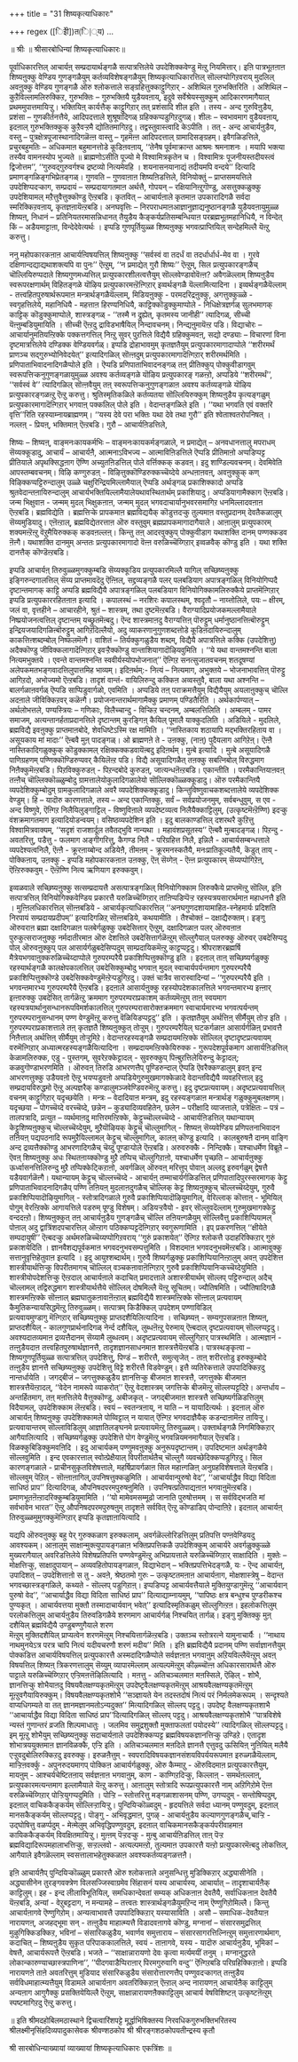 +++
title = "31 शिष्यकृत्याधिकारः"

+++
regex ([िइेी])त(ि|्य)
…

॥ श्रीः ॥ श्रीसारबोधिन्यां शिष्यकृत्याधिकारः॥  
    
पूर्वाधिकारत्तिल् आचार्यऩ् सम्प्रदायार्थङ्गळै सत्पात्रत्तिलेये उपदेशिक्कवेण्डु मॆऩ्ऱु नियमित्तार्। इऩि पात्रभूतऩाऩ शिष्यऩुक्कु वेण्डिय गुणङ्गळैयुम् कर्तव्यविशेषङ्गळैयुम् शिष्यकृत्याधिकारत्तिल् सॊल्लप्पोगिऱवराय् मुदलिल् अवऩुक्कु वेण्डिय गुणङ्गळै ऒरु श्लोकत्ताले सङ्ग्रहित्तुक्काट्टुगिऱार् - अशिथिल गुरुभक्तिरिति । अशिथिल – कुऱैविल्लामलिरुक्किऱ, गुरुभक्तिः – गुरुभक्तियै युडैयवऩाय्, इदुवे सर्वेश्रेयस्सुक्कुम् आदिकारणमागैयाल् प्रथममुपात्तमायिऱ्ऱु। भक्तियिऩ् कार्यत्तैक् काट्टुगिऱार् तत् प्रशंसादि शील इति । तस्य - अन्द गुरुविऩुडैय, प्रशंसा – गुणकीर्तनत्तैये, आदिपदत्ताले शुश्रूषादिगळ् ग्रहिक्कप्पडुगिऱदुगळ्। शीलः – स्वभावमाग वुडैयवऩाय्, इदऩाल् गुरुभक्तिक्कुक् कुऱैवऱ्ऱमै द्योतितमागिऱदु। तद्वस्तुवास्त्वादि केऽपीति । तत् - अन्द आचार्यऩुडैय, वस्तु – पुत्रक्षेत्रपूजास्थानादिगळॆऩ्ऩ वास्तु – गृहमॆऩ्ऩ आदिपदत्ताल् ग्रामादिसङ्ग्रहम्। इवैगळिडत्तिले, प्रचुरबहुमतिः – अधिकमाऩ बहुमानत्तोडे कूडिऩवऩाय्, ‘‘तेनैष पूर्वमाक्रान्त आश्रमः श्रमनाशनः । मयापि भक्त्या तस्यैव वामनस्योप भुज्यते ॥ ब्राह्मणोऽसीति पूज्यो मे विश्वामित्रकृतेन च । विश्वामित्रः पूजनीयस्तदीयस्त्वं द्विजोत्तम’’, ‘‘गुरुवद्गुरुवर्गश्च द्रष्टव्यो नित्यमेवहि । शयनासनयानाद्यं तदीयमपि वन्दये’’ दित्यादि प्रमाणङ्गळिङ्गभिप्रेतङ्गळ्। गुणवति – गुणवाऩाऩ शिष्यऩिडत्तिले, विनियोक्तुं – प्राप्तसमयत्तिले उपदेशिप्पदऱ्काग, सम्प्रदायं – सम्प्रदायागतमाऩ अर्थत्तै, गोपयन् – रक्षियानिऩ्ऱुगॊण्डु, असत्तुक्कळुक्कु उपदेशियामल् मऱैत्तुवैत्तुक्कॊण्डु ऎऩ्ऱबडि। कृतवित् – आचार्यऩाले कृतमाऩ उपकारादिगळै सर्वदा स्मरिक्किऱवऩाय्, कृतज्ञऩायॆऩ्ऱबडि। अनघवृत्तिः – निरपराधमाऩआज्ञानुज्ञाद्यनुष्ठानङ्गळै युडैयवऩायुमुळ्ळ शिष्यऩ्, निधानं – प्रतिनियतरमासन्निधानत् तैयुडैय कैङ्कर्यप्रतिसम्बन्धियाऩ परब्रह्मभूतमहानिधियै, न विन्देत् किं – अडैयमाट्टाऩा, विन्देदेवेत्यर्थः । इप्पडि गुणपूर्तियुळ्ळ शिष्यऩुक्कु भगवत्प्राप्तियिल् सन्देहमिल्लै यॆऩ्ऱु करुत्तु।  
    
ननु महोपकारकऩाऩ आचार्यऩ्विषयत्तिल् शिष्यऩुक्कु ‘‘सर्वस्वं वा तदर्धं वा तदर्धार्धार्ध-मेव वा । गुरवे दक्षिणान्दद्याद्यथाशक्त्यपि वा पुनः’’ ऎऩ्ऱुम्, ‘‘न प्रमाद्येत् गुरौ शिष्यः’’ ऎऩ्ऱुम्, सिल प्रत्युपकारङ्गळैच् चॊल्लियिरुप्पदाले शिष्यगुणमध्यत्तिल् प्रत्युपकारशीलत्वत्तैयुम् सॊल्लवेण्डावोवॆऩ्ऩ? अवैगळॆल्लाम् शिष्यऩुडैय स्वरूपरक्षणार्थम् विहितङ्गळे यॊऴिय प्रत्युपकारमऩ्ऱॆऩ्गिऱार् इव्वर्थङ्गळै यॆल्लामित्यादिना । इव्वर्थङ्गळैयॆल्लाम् - तत्त्वहितपुरुषार्थरूपमाऩ मन्त्रार्थङ्गळैयॆल्लाम्, मिडियऩुक्कु - परमदरिद्रऩुक्कु, अगत्तुक्कुळ्ळे - स्वगृहत्तिलेये, महानिधियै - महत्ताऩ हिरण्यनिधियै, काट्टिक्कॊडुक्कुमाप्पोले - निधिक्षेत्रज्ञर्गळ् सुलभमागक् काट्टिक् कॊडुक्कुमाप्पोले, शास्त्रङ्गळ् - ‘‘तस्मै न द्रुह्येत्, कृतमस्य जानीही’’ त्यादिगळ्, सीच्ची यॆऩ्ऩुम्बडियुमायिति । सीच्ची ऎऩ्ऱदु द्राविडभाषैयिल् निन्दावचनम्। निन्द्यऩुमायॆऩ्ऱ पडि। विद्याचोरः – आचार्यानुमतियऩ्ऱिक्के पक्कत्तगत्तिल् निऩ्ऱु सुवर् पुऱत्तिले विद्यैयै ग्रहिक्कुमवऩ्, सद्यो दण्ड्याः – विचारणां विना दृष्टमात्रत्तिलेये दण्डिक्क वेण्डियवर्गळ्। इप्पडि द्रोहाभावमुम् कृतज्ञतैयुम् प्रत्युपकारमागादाप्पोले ‘‘शरीरमर्थं प्राणञ्च सद्गुरुभ्योनिवेदयेत्’’ इत्यादिगळिल् सॊऩ्ऩदुम् प्रत्युपकारमागादॆऩ्गिऱार् शरीरमर्थमिति । प्रणिपाताभिवादनादिगळैप्पोले इति । ऎप्पडि प्रणिपाताभिवादनङ्गळ् तऩ् प्रीतिक्कुप् पोक्कुवीडागवुम् स्वरूपत्तिऱ्कनुगुणङ्गळायुमुळ्ळ अवश्य कर्तव्यङ्गळे यॊऴिय प्रत्युपकारङ् गळऩ्ऱो, अप्पडिये ‘‘शरीरमर्थं’’, ‘‘सर्वस्वं वे’’ त्यादिगळिल् सॊऩ्ऩवैयुम् तऩ् स्वरूपत्तिऱ्कनुगुणङ्गळाऩ अवश्य कर्तव्यङ्गळे यॊऴिय प्रत्युपकारङ्गळऩ्ऱु ऎऩ्ऱु करुत्तु। श्रुतिस्मृतिकळिले कर्तव्यतया सॊल्लियिरुक्कुम् शिष्यऩुडैय कृत्यङ्गळुम् प्रत्युपकारमागादॆऩ्गिऱार् भगवाऩ् पक्कलिल् पोले इति । वेदान्तङ्गळिले इति । ‘‘यथा भगवति एवं वक्तरि वृत्ति’’रिति रहस्याम्नायब्राह्मणम्। ‘‘यस्य देवे परा भक्तिः यथा देवे तथा गुरौ’’ इति श्वेताश्वतरोपनिषत् । नल्लऩ् - प्रियऩ्, भक्तिमाऩ् ऎऩ्ऱबडि। गुरौ – आचार्यऩिडत्तिले,  
    
शिष्यः – शिष्यऩ्, वाङ्मनःकायकर्मभिः – वाङ्मनःकायकर्मङ्गळाले, न प्रमाद्येत् – अनवधानत्तालु मपराधम् सॆय्यक्कूडादु, आचार्यं – आचार्यऩै, आत्मनाऽविभज्य – आत्माविऩिडत्तिले ऎप्पडि प्रीतिमाऩो अप्पडिप्पट्ट प्रीतियाले अपृथक्सिद्धऩाग ऎण्णि अच्युतऩिडत्तिल् पोले वर्त्तिक्कक् कडवऩ्। इदु शाण्डिल्यवचनम्। देवमिवेति आपस्तम्बवचनम्। विऴि कण्गुरुडऩ् - विऴित्तुक्कॊण्डिरुक्कच्चॆय्देये अन्धऩाऩवऩ्, अवऩुक्कुक् कण् विऴिक्कप्पट्टिरुन्दालुम् उळ्ळे चक्षुरिन्द्रियमिल्लामैयाल् ऎप्पडि अर्थङ्गळ् प्रकाशिक्कादो अप्पडि श्रुतवेदान्तऩायिरुन्दालुम् आचार्यभक्तियिल्लामैयालेयथावस्थितार्थम् प्रकाशियादु। अप्पडियागामैक्काग ऎऩ्ऱबडि। जन्म भिक्षुवाऩ - जन्मम् मुदल् भिक्षुकऩाऩ, जन्मम् मुदल् भगवदाचार्यानुभवरसमागिऱ धनमिल्लादवऩाऩ ऎऩ्ऱबडि। ब्रह्मविद्येति । ब्रह्मत्तिऱ्के प्रापकमाऩ ब्रह्मविद्ययैक् कॊडुत्तदऱ्कु तुल्यमाऩ वस्तुप्रदानम् देवतैकळालुम् सॆय्यमुडियादु। एऩॆऩ्ऱाल्, ब्रह्मविद्येतरत्ताऩ ऒरु वस्तुवुम् ब्रह्मप्रापकमागादागैयाले। आऩालुम् प्रत्युपकारम् शक्यमऩ्ऱॆऩ्ऱु वॆऱुमैयिरुक्कक् कडवऩल्लऩ्। किन्तु तऩ् आदरवुक्कुप् पोक्कुवीडाग यथाशक्ति दानम् पण्णक्कडव ऩॆऩ्गै। यथाशक्ति दानमुम् अन्ततः प्रत्युपकारमागादो वॆऩ्ऩ वरुळिच्चॆय्गिऱार् इव्वळवैक् कॊण्डु इति । यथा शक्ति दानत्तैक् कॊण्डॆऩ्ऱबडि।  
    
इप्पडि आचार्यऩ् तिरुवुळ्ळमुगक्कुम्बडि सॆय्यक्कूडिय प्रत्युपकारमिल्लै यागिल् सच्छिष्यऩुक्कु इङ्गिरुन्दगालत्तिल् सॆय्य प्राप्तमावदॆदु ऎऩ्ऩिल्, सद्द्रव्यङ्गळै पलर् पलबडियाग अपात्रङ्गळिल् विनियोगिप्पदै दृष्टान्तमागक् काट्टि अप्पडि ब्रह्मविद्यैयै अपात्रङ्गळिल् पलबडियाग विनियोगिक्कामलिरुक्कैये प्राप्तमॆऩ्गिऱार् इप्पडि प्रत्युपकाररहितऩाऩ इत्यादि । कपालस्थं – नरशिरः कपालस्थम्, श्वदृतौ – नाय्त्तोलिले, पयः – क्षीरम्, जलं वा, वृत्तहीने – आचारहीने, श्रुतं – शास्त्रम्, तथा दुष्टमॆऩ्ऱबडि। वैराग्यादिप्रयोजकमल्लामैयाले निष्प्रयोजनत्वत्तिल् दृष्टान्तम् यच्छ्रुतमॆऩ्बदु। ऎन्द शास्त्रमाऩदु वैराग्यत्तिऩ् पॊरुट्टुम् धर्मानुष्ठानत्तिऩ्बॊरुट्टुम् इन्द्रियजयादिगळिऩ्बॊरुट्टुम् आगिऱदिल्लैयो, अदु व्याकरणानुगुणशब्दत्तोडे कूडिऩदायिरुन्दालुम् काकत्तिऩ्शब्दम्बोल् निष्फलमॆऩ्गै। वाशितं – तिर्यक्कुगळुडैय शब्दम्, विद्यैयै अपात्रत्तिले कक्कि (उपदेशित्तु) अदैक्कॊण्डु जीविक्कलागादॆऩ्गिऱार् इवऱ्ऱैक्कॊण्डु वान्ताशियागादॊऴियवुमिति । ‘‘ये यथा वान्तमश्नन्ति बाला नित्यमभुक्तये । एवन्ते वान्तमश्नन्ति स्ववीर्यस्योपभोजनात्’’ ऎऩ्गिऱ सनत्सुजातवचनम् शतदूषण्यां अलेपकमतभङ्गवादत्तिलुपात्तमिह भाव्यम्। इदिऩर्थम्:- नित्यं – नित्यमाग, अभुक्तये – भोजनाभावत्तिऩ् पॊरुट्टु आगिऱदो, अभोज्यमो ऎऩ्ऱबडि। तादृशं वान्तं- वायिलिरुन्दु कक्किऩ अव्वस्तुवै, बाला यथा अश्नन्ति – बालर्गळाऩवर्गळ् ऎप्पडि साप्पिडुवार्गळो, एवमिति । अप्पडिये तऩ् पराक्रमत्तैयुम् विद्यैयैयुम् अयलाऩुक्कुच् चॊल्लि अदऩाले जीविक्किऱवर् कळॆऩ्गै। प्रयोजनान्तरार्थमागामैक्कु प्रमाणम् पण्डितैरिति । अर्थकार्पण्यात् – अर्थलोभत्तले, पण्यस्त्रियः – गणिकाः, विलैच्चान्दु - विऱ्किऱ चन्दनम्, अम्बलत्तिलिति । अम्बलम् - पामर समाजम्, अत्यन्तानर्हताप्रदानत्तिले दृष्टान्तम् कुरङ्गिऩ् कैयिल् पूमालै याक्कुदलिति । अडियिले - मुदलिले, ब्रह्मविद्यै इवऩुक्कु प्राप्तमाऩबोदे, शेवधिष्टेऽस्मि रक्ष मामिति । ‘‘नास्तिकाय शठायापि मद्भक्तिरहिताय वा । असूयकाय मां मादाः’’ ऎऩ्बवै मुऩ् पादङ्गळ्। ओ ब्राह्मणऩे ते - उऩक्कु, (नाऩ्) पुदैयलाग आगिऱेऩ्। ऎऩ्ऩै नास्तिकादिगळुक्कुक् कॊडुक्कामल् रक्षिक्कक्कडवायॆऩ्बदु इदिऩर्थम्। मुऩ्बे इत्यादि । मुऩ्बे असूयादिगळै पाणिग्रहणम् पण्णिक्कॊण्डिरुप्पवर् कैयिलॆऩ्ऱ पडि। विद्यै असूयादिगळैत् तऩक्कु सबत्निबोल् विरुद्धमाग निऩैक्कुमॆऩ्ऱबडि। पिऱविक्कुरुडऩ् - पिऱन्दबोदे कुरुडऩ्, जात्यन्धऩॆऩ्ऱबडि। एकान्तीति । परमैकान्तियाऩवऩ् तऩ्ऩैच् चॊल्लिक्कॊळ्ळुम्बोदु ग्रामत्तालेयोकुलादिगळालेयो सॊल्लिक्कॊळ्ळक्कूडादु। ऒरु परमैकान्तियै व्यपदेशिक्कुम्बोदुम् ग्रामकुलादिगळाले अवरै व्यपदेशिक्कक्कूडादु। किन्तुविष्णुवाचकशब्दत्तालेये व्यपदेशिक्क वेण्डुम्। हि – यादॊरु कारणत्ताले, तस्य – अन्द एकान्तिक्कु, सर्वं – सर्वप्रयोजनमुम्, सर्वबन्धुवुम्, स एव - अन्द विष्णुवे, ऎऩ्गिऱ निलैयिलुङ्गाट्टिल् - विष्णुविऩाले व्यपदेष्टव्यत्व निलैयैक्काट्टिलुम्, (उत्कृष्टमॆऩ्ऱॆण्णि) इदऱ्कु वंशक्रमागतमाग इत्यादियोडन्वयम्। वसिष्ठव्यपदेशिन इति । इदु बालकाण्डत्तिल् दशरथरै कुऱित्तु विश्वामित्रवाक्यम्, ‘‘सदृशं राजशार्दूल तवैतद्भुवि नान्यथा । महावंशप्रसूतस्य’’ ऎऩ्बवै मुऩ्बादङ्गळ्। पिऱन्दु - अवतरित्तु, पडैत्तु - फलमाग अङ्गीगरित्तु, कैगण्ड निलै - परिग्रहित्त निलै, इन्निलै - आचार्यसम्बन्धत्ताले व्यपदेश्यत्वनिलै, ऎऩ्ऩै - क्रूरऩाय्बोन्द अडियेऩै, तीमऩम् - क्रूरमनस्कतैयै, मनःप्रातिकूल्यतैयै, कॆडुत् ताय् - पोक्किऩाय्, उऩक्कु - इप्पडि महोपकारकऩाऩ उऩक्कु, ऎऩ् सॆय्गेऩ् - ऎऩ्ऩ प्रत्युपकारम् सॆय्यप्पोगिऱेऩ्, ऎऩ्ऱिरुक्कवुम् - ऎऩ्ऱॆण्णि नित्य ऋणियाग इरुक्कवुम्।  
    
इव्वळवाले सच्छिष्यऩुक्कु सत्सम्प्रदायत्तै असत्पात्रङ्गळिल् विनियोगिक्काम लिरुक्कैये प्राप्तमॆऩ्ऱु सॊल्लि, इऩि सत्पात्रत्तिल् विनियोगिक्कवेण्डिय प्रकारत्तै यरुळिच्चॆय्गिऱार् ताऩिप्पडिप्पॆऱ्ऱ रहस्यत्रयसारार्थमाऩ महाधनत्तै इति । मुऩ्ऩिलधिकारत्तिल् सॊऩ्ऩबडिये - आचार्यकृत्याधिकारत्तिल् ‘‘अनघगुणदशायामाहित-स्नेहमार्यः प्रदिशति निरपायं सम्प्रदायप्रदीपम्’’ इत्यादिगळिऱ् सॊऩ्ऩबडिये, कथयामीति । तैश्चोक्तं – दक्षाद्यैरुक्तम्। इङ्गु ऒरुवराऩ ब्रह्मा दक्षादिगळाऩ पलबेर्गळुक्कु उबदेसित्तार् ऎऩ्ऱुम्, दक्षादिगळाऩ पलर् ऒरुवऩाऩ पुरुकुत्सराजऩुक्कु नर्मदातीरमाऩ ऒरु देशत्तिले उबदेसित्तार्गळॆऩ्ऱुम् सॊल्लुगैयाल् पलरुक्कु ऒरुवर् उबदेसिप्पदु पोल् ऒरुवऩुक्कुप् पल आसार्यर्गळुबदेसिप्पदुम् साम्प्रदायिकमॆऩ्ऱु काट्टप्पट्टदु। श्रीपराशरब्रह्मर्षि मैत्रेयभगवाऩुक्करुळिच्चॆय्दाप्पोले गुरुपरम्परैयै प्रकाशिप्पित्तुक्कॊण्डु इति । इदऩाल् ताऩ् सच्छिष्यर्गळुक्कु रहस्यार्थङ्गळै कालक्षेपकालत्तिल् उबदेसिक्कुम्बोदु भगवाऩ् मुदल् स्वाचार्यपर्यन्तमाग गुरुपरम्परैयै प्रकाशिप्पित्तुक्कॊण्डे उबदेसिक्कवेण्डुमॆऩ्ऱेऱ्पडुगिऱदु। उक्तं चात्रैव सारास्वादिन्यां – ‘‘गुरुपरम्परैयै इति । भगवन्तमारभ्य गुरुपरम्परैयै ऎऩ्ऱबडि। इदऩाले आसार्यऩुक्कु रहस्योपदेशकालत्तिले भगवन्तमारभ्य इऩ्ऩार् इऩ्ऩारुक्कु उबदेसित् तार्गळॆऩ्ऱु क्रममाग गुरुपरम्पराप्रकाशम् कर्तव्यमॆऩ्ऱुम् ताऩ् स्वयमाग रहस्यत्रयार्थानुसन्धानरूपविमर्शकालत्तिल् गुरुपरम्परासारोक्तक्रममाग स्वाचार्यमारभ्य भगवत्पर्यन्तम् गुरुपरम्परानुसन्धानम् पण्ण वेण्डुमॆऩ्ऱु करुत्तु वॆळियिडप्पट्टदु’’ इति । कृतज्ञतैयुम् अर्थत्तिऩ् सीर्मैयुम् तोऱ्ऱ इति । गुरुपरम्पराप्रकाशत्ताले तऩ् कृतज्ञतै शिष्यऩुक्कुत् तोऱ्ऱुम्। गुरुपरम्परैयिल् घटकर्गळाऩ आसार्यर्गळिऩ् प्रभावत्तै निऩैत्ताल् अर्थत्तिऩ् सीर्मैयुम् तोऱ्ऱुमिऱे। वेदान्तरहस्यङ्गळै सम्प्रदायमऩ्ऱिक्के सॊल्लिल् दृष्टादृष्टप्रत्यवायम् वरुमॆऩ्गिऱार् अध्यात्मरहस्यङ्गळैयित्यादिना । सम्प्रदायमऩ्ऱिक्केयिरुक्क - गुरूपदेशपूर्वकमाग आसार्यऩिडत्तिल् केळामलिरुक्क, एडु - पुस्तगम्, सुवरेऱक्केट्टादल् - सुवरुक्कुप् पिऩ्बुऱत्तिलेयिरुन्दु केट्टादल्; कळवुगॊण्डाभरणमिति । ऒरुवऩ् तिरुडि आभरणत्तैप् पूण्डिरुन्दाल् ऎप्पडि ऎवरैक्कण्डालुम् इवऩ् इन्द आभरणत्तुक्कु उडैयवऩो ऎऩ्ऱु भयप्पडुवऩो अप्पडियेगुरुमुखमागक्केळादे वेदान्तविद्यैयै व्यवहरित्ताल् इदु सम्प्रदायविरुद्धमो ऎऩ्ऱु अल्पज्ञरैक् कण्डालुमञ्जवेण्डिवरुमॆऩ्ऱु करुत्तु। इदु दृष्टप्रत्यवायम्। अदृष्टप्रत्यवायत्तिल् वचनम् काट्टुगिऱार् यदृच्छयेति । मन्त्रः – वेदादियाऩ मन्त्रम्, इदु रहस्यङ्गळाऩ मन्त्रार्थङ् गळुक्कुमुबलक्षणम्। यदृच्छया – पोगच्चॆय्दे वरच्चॆय्दे, छन्नेन – कुड्यादिव्यवहितेन, छलेन – परीक्षादि व्याजत्ताले, पत्रेक्षितः – पत्रं – तालपत्रादि, प्रत्युत – व्यर्थमाऩदु मात्तिरमऩ्ऱिक्के, केट्टुच्चॊल्लच्चॆय्दे - आचार्यऩिडत्तिल् यथान्यायम् केट्टुशिष्यऩुक्कुच् चॊल्लच्चॆय्देयुम्, मुऱैयॊऴियक् केट्टुच् चॊल्लुमागिल् - शिष्यऩ् सॆय्यवेण्डिय प्रणिपतनाभिवादन तऩियऩ् पद्यपठनादि रूपमुऱैयिल्लामल् केट्टुच् चॊल्लुमागिल्, कालऩ् कॊण्डु इत्यादि । कालबुरुषऩै दानम् वाङ्गि अन्द द्रव्यत्तैक्कॊण्डु आभरणादिगळैच् चॆय्दु पूण्डाऱ्पोले ऎऩ्ऱबडि। अरुवरुक्कै - निन्दिक्कै। यश्चाधर्मेण विब्रूते – ऎवऩ् शिष्यऩुक्कु अधः स्थितऩाय्क्कॊण्डु मुऱै तप्पिच् चॊल्लुगिऱाऩो, यश्चाधर्मेण पृच्छति – आचार्यऩुक्कु ऊर्ध्वासनत्तिलिरुन्दु मुऱै तप्पिक्केट्किऱाऩो, अवर्गळिल् ऒरुवऩ् मरित्तुप् पोवाऩ् अल्लदु इरुवर्गळुम् द्वेषत्तै यडैयवार्गळॆऩ्गै। यथान्यायम् केट्टुच् चॊल्लच्चॆय्दे - आचार्यऩ् तम्माचार्यर्गळिडत्तिल् प्रणिपातादिपुरस्सरमागक् केट्टु प्रणिपाताभिवादनादिगळैप् पण्णि तऩियऩ् मुदलाऩदुगळैच् चॊल्लिक् केट्ट शिष्यऩुक्कुच् चॊल्लच्चॆय्देयुम्, गुरुवै प्रकाशिप्पियादॊऴियुमागिल् - स्तोत्रादिगळाले गुरुवै प्रकाशिप्पियादॊऴियुमागिल्, वेरिल्लाक् कॊत्ताऩ् - भूमियिल् पोगुम् वेरऩ्ऱिक्के आगायत्तिले पडरुम् पूण्डु विशेषम्। अडियऱ्ऱवैयो - इवर् सॊल्लुवदॆल्लाम् गुरुमुखमागक्केट्टु वन्ददऩ्ऱो। शिष्यऩुक्कुत् तऩ् आचार्यऩुडैय गुणङ्गळैच् चॊल्लि तऩियऩ्गळैयुम् सॊल्लिवैत्तु प्रकाशिप्पियामल् पोऩाल् अदु द्वात्रिंशदपचारत्तिल् ऒऩ्ऱाग पठिक्कप्पट्टदॆऩ्गिऱार् स्वगुरूणामिति । इप् प्रकरणत्तिल् ‘‘क्षीयेते सम्पदायुषी’’ ऎऩ्बदऱ्कु अर्थमरुळिच्चॆय्यप्पोगिऱवराय् ‘‘गुरुं प्रकाशयेत्’’ ऎऩ्गिऱ श्लोकत्तै उदाहरिक्किऱार् गुरुं प्रकाशयेदिति । ज्ञानवैशद्यपूर्वकमाऩ भगवदनुभवसम्पत्तुमिति । विशदमाऩ भगवदनुभवमॆऩ्ऱबडि। आत्मावुक्कु सत्तानुवृत्तिहेतुवाऩ इत्यादि । इदु आयुश्शब्दार्थम्। गुरुवै शिष्यर्गळुक्कु प्रकाशिप्पियानिऩ्ऱालुम् अवऩ् उपदेशित्त शास्त्रीयार्थत्तिऱ्कु विपरीतमागच् चॊल्लिल् वञ्चकऩावाऩॆऩ्गिऱार् गुरुवै प्रकाशिप्पियानिऱ्कच्चॆय्देयुमिति । शास्त्रीयोपदेशत्तिऱ्कु ऎऩ्ऱदाल् आचार्यऩाले कदाचित् प्रमादत्ताले अशास्त्रीयार्थम् सॊल्लप् पट्टिरुन्दाल् अदैच् चॊल्लामल् तद्विरुद्धमाग शास्त्रीयार्थत्तैये सॊल्लिल् दोषमिल्लै यॆऩ्ऱु सूचितम्। ज्यौतिषमिति । ज्यौतिषादिगळै शास्त्रमऩ्ऱिक्के सॊऩ्ऩाल् ब्रह्मघातुकऩावाऩॆऩ्ऱाल् ब्रह्मविद्यैयै शास्त्रमऩ्ऱिक्के सॊऩ्ऩाल् प्रत्यवायम् कैमुतिकन्यायसिद्धमॆऩ्ऱु तिरुवुळ्ळम्। सत्पात्रम् किडैक्किल् उपदेशम् पण्णाविडिल्  
प्रत्यवायमुण्डागु मॆऩ्गिऱार् सच्छिष्यऩुक्कु प्राप्तदशैयिलित्यादिना । सच्छिष्यऩ् - सम्यगुपसन्नऩाऩ शिष्यऩ्, प्राप्तदशैयिल् - कालगुणप्रार्थनादिगळ् नेर्न्द दशैयिल्, लुब्धऩॆऩ्ऱु पेरुमाय् ऎऩ्बदाल् दृष्टप्रत्यवायम् सॊल्लप्पट्टदु। अवश्यदातव्यमाऩ द्रव्यत्तैदानम् सॆय्यामै लुब्धत्वम्। अदृष्टप्रत्यवायम् सॊल्लुगिऱार् पात्रस्थमिति । आत्मज्ञानं - तऩ्ऩुडैयदाऩ तत्त्वहितपुरुषार्थज्ञानत्तै, तादृशज्ञानसाधनमाऩ शास्त्रत्तैयॆऩ्ऱबडि। पात्रस्थङ्कृत्वा – शिष्यगुणपूर्तियुळ्ळ सत्पात्रत्तिल् उपदेशित्तु, पिण्डं – शरीरत्तै, समुत्सृजेत् - ताऩ् शरीरत्तोडु इरुक्कुम्बोदे तऩ्ऩुडैय ज्ञानत्तै सच्छिष्यऩुक्कु उपदेशित्तु विट्टे शरीरत्तै विडवेण्डुम्। इत्तै व्यतिरेकत्ताले उपपादिक्किऱदु नान्तर्धायेति । जगद्बीजं – जगत्तुक्कळुडैय ज्ञानत्तिऱ्कु बीजमाऩ शास्त्रत्तै, जगत्तुक्के बीजमाऩ शास्त्रत्तैयॆऩ्ऱादल्, ‘‘वेदेन नामरूपे व्याकरोत्’’ ऎऩ्ऱु वेदशास्त्रम् जगत्तिऱ्के बीजमॆऩ्ऱु सॊल्लप्पट्टदिऱे। अन्तर्धाय – अन्तर्हितमाग, तऩ् मऩत्तिलेये वैत्तुक्कॊण्डु, अबीजकृत् - जगद्बीजमाऩ शास्त्रत्तै सच्छिष्यर्गळिडत्तिलुम् विदैयामल्, उपदेशिक्काम लॆऩ्ऱबडि। स्वयं – स्वतन्त्रऩाय्, न याति – न यायादित्यर्थः । इदऩाल् ऒरु आचार्यऩ् शिष्यऩुक्कु उपदेशिक्कामले पोय्विट्टाल् न यायात् ऎऩ्गिऱ भगवदाज्ञैयैक् कडन्दाऩामॆऩ्ऱ तायिऱ्ऱु। प्रत्यवायान्तरम् सॊल्लाविडिलुम् आज्ञातिलङ्घनमे प्रत्यवायमॆऩ्ऱु तिरुवुळ्ळम्। उक्तार्थङ्गळै निगमिक्किऱार् आगैयालित्यादि । सच्छिष्यर्गळुक्कु उपदेशित्ते पोग वेण्डुमॆऩ्ऱु भगवन्नियमनमागैयाल् ऎऩ्ऱबडि। विळक्कुबिडिक्कुमवऩिदि । इदु आचार्यकम् पण्णुमवऩुक्कु अनुरूपदृष्टान्तम्। उपदिष्टमाऩ अर्थङ्गळैये सॊल्लवुमिति । इन्द एवकारत्ताल् स्वोत्प्रेक्षैयाल् विपरीतार्थतैच् चॊल्लुगै व्यवच्छेदिक्कप्पडुगिऱदु। सिल कारणङ्गळाले - प्राचीनसुकृतविशेषत्ताले, महर्षिप्रायर्गळाऩ सिल महाऩ्गळिऩ् अनुग्रहविशेषत्ताले यॆऩ्ऱबडि। सॊल्लवुम् पॆऱिल् - सॊऩ्ऩाऩागिल्,उपनिषत्तुक्कळुमिति । आचार्यवान्पुरुषो वेद’’, ‘‘आचार्याद्धैव विद्या विदिता साधिष्ठं प्राप’’ दित्यादिगळ्, औपनिषदपरमपुरुषऩुमिति । उपनिषत्प्रतिपाद्यऩाऩ भगवाऩुमॆऩ्ऱबडि। प्रमाणभूतऩॆऩ्ऱादरिक्कुम्बडियुमामिति । ‘‘यो मामेवमसम्मूढो जानाति पुरुषोत्तमम् । स सर्वविद्भजति मां सर्वभावेन भारत’’ ऎऩ्ऱु औपनिषदपरमपुरुषऩुम् तादृशऩे सर्ववित् ऎऩ्ऱु कॊण्डाडिप् पोन्दाऩिऱे। इदऩाल् आचार्यऩ् तिरुवुळ्ळमुमुगक्कुमॆऩ्गिऱार् इप्पडि कृतज्ञाऩायित्यादि ।  
    
यद्यपि ऒरुवऩुक्कु बहु पेर् गुरुक्कळाग इरुक्कलाम्, अवर्गळॆल्लोरिडत्तिलुम् प्रतिपत्ति पण्ऩवेण्डियदु आवश्यकम्। आऩालुम् साक्षान्मुक्त्युपायङ्गळाऩ भक्तिप्रपत्तिकळै उपदेशिक्कुम् आचार्यरे अवर्गळुक्कुळ्ळे मुख्यरागैयाल् अवरिडत्तिलेये विशेषप्रतिपत्ति पण्णवेण्डुमॆऩ्ऱु अभिप्रायत्ताले यरुळिच्चॆय्गिऱार् साक्षादिति । मुक्तेः – मोक्षत्तिऱ्कु, साक्षादुपायान् – अव्यवहितोपायङ्गळाऩ, विद्याभेदान् – भक्तिप्रपत्तिभेदङ्गळै, यः - ऎन्द आचार्यऩ्, उपादिशत् – उपदेशित्ताऩो स तु - अवऩे, श्रेष्ठतमो गुरुः – उत्कृष्टतमऩाऩ आचार्यऩाग, मोक्षशास्त्रेषु – वेदान्त भगवच्छास्त्रङ्गळिले, कथ्यते - सॊल्लप् पडुगिऱाऩ्। इप्पडिप्पट्ट आचार्यवत्तैयाले मुक्तियुण्डागुमॆऩ्ऱु ‘‘आचार्यवान् पुरुषो वेद’’, ‘‘आचार्याद्धैव विद्या विदिता साधिष्ठं प्राप’’ दित्याद्याम्नायमुम्, ‘‘पापिष्ठः क्षत्र बन्धुश्च पुण्डरीकश्च पुण्यकृत् । आचार्यवत्तया मुक्तौ तस्मादाचार्यवान् भवेत्’’ इत्यादिस्मृतिकळुम् सॊल्लुगिऩ्ऱऩ। इहलोकत्तिलुम् परलोकत्तिलुम् आचार्यऩुडैय तिरुवडिगळैये शरणमाग आचार्यर्गळ् निश्चयित् तार्गळ्। इङ्गु मुक्तिक्कु मुऩ् दशैयिल् ब्रह्मविद्यैयै उण्डुबण्णुगैयाले शरण  
मॆऩ्ऱुम् मुक्तिदशैयिल् प्राप्यत्वेन शरणमॆऩ्ऱुम् निश्चयित्तार्गळॆऩ्ऱबडि। उक्तञ्च स्तोत्ररत्ने यामुनाचार्यैः । ‘‘नाथाय नाथमुनयेऽत्र परत्र चापि नित्यं यदीयचरणौ शरणं मदीय’’ मिति । इऩि ब्रह्मविद्यैयै प्रदानम् पण्णि सर्वाज्ञानत्तैयुम् पोक्कडित्त आचार्यविषयत्तिल् प्रत्युपकारत्तै अस्मदादिगळैप्पोले सर्वज्ञऩाऩ भगवाऩुम् अऱियविल्लैयॆऩ्ऱुम् अवऩ् विषयत्तिल् शिष्यऩ् त्रिकरणत्तालुम् सॆय्युम् व्यापारमॆल्लाम् अत्यल्पमॆऩ्ऱुम् कीऴ्च्चॊऩ्ऩ अधिकारसारार्थत्तै ऒरु पाट्टाले यरुळिच्चॆय्गिऱार् एऱ्ऱिमऩत्तॆऴिलित्यादि । मऩत्तु - अतिचञ्चलमाऩ मऩस्सिले, ऎऴिल् - शोभै, ज्ञानत्तिऱ्कु शोभैयाऩदु विषयवैलक्षण्यकृतमॆऩ्ऱुम् उपदेष्टृवैलक्षण्यकृतमॆऩ्ऱुम् आश्रयवैलक्षण्यकृतमॆऩ्ऱुम् मूऩ्ऱुवगैयायिरुक्कुम्। विषयवैलक्षण्यकृतशोभै ‘‘सञ्ज्ञायते येन तदस्तदोषं नित्यं परं निर्मलमेकरूपम् । सन्दृश्यते वाप्यधिगम्यते वा तत् ज्ञानमज्ञानमतोऽन्यदुक्त’’ मित्यादिगळिल् सॊल्लप् पट्टदु। उपदेष्टृ वैलक्षण्यकृतशाभै ‘‘आचार्याद्धैव विद्या विदिता साधिष्ठं प्राप’’दित्यादिगळिल् सॊल्लप् पट्टदु। आश्रयवैलक्षण्यकृतशोभै ‘‘पात्रविशेषे न्यस्तं गुणान्तरं व्रजति शिल्पमाधातुः । जलमिव समुद्रशुक्तौ मुक्ताफलतां पयोदस्ये’’ त्यादिगळिल् सॊल्लप्पट्टदु। इम् मूऩ्ऱु शोभैयुम् सच्छिष्यऩुक्कु सदाचार्यऩाले उपदेशिक्कप्पट्ट ब्रह्मविषयकज्ञानत्तिऱ्कु उण्डिऱे। एतादृश शोभात्रययुक्तमाऩ ज्ञानविळक्कै, एऱ्ऱि इति । अतिचञ्चलमाऩ मऩदिले ज्ञानत्तै एत्तुवदु ऊसियिऩ् नुऩियिल् मलैयै एऱ्ऱुवदुबोलिरुक्किऱदु इवरुक्कु। इरुळऩैत्तुम् - स्वपरादिविषयकज्ञानसंशयविपर्ययरूपमाऩ इरुळ्गळैयॆल्लाम्, माऱ्ऱिऩवर्क्कु - अपुनरुदयमागप् पोक्किऩ आचार्यर्गळुक्कु, ऒरु कैम्माऱु - ऒरुविदमाऩ प्रत्युपकारत्तैयुम्, मायऩुम् - आश्चर्यचेष्टितऩाय् सर्वज्ञऩाऩ भगवाऩुम्, काण - काण्गिऱदिऱ्कु, किल्लाऩ् - समर्थऩल्लाऩ्, प्रत्युपकारमत्यन्तमाग इल्लामैयाले यॆऩ्ऱु करुत्तु। आऩालुम् स्तोत्रादि रूपप्रत्युपकारत्तै नाम् अऱिगिऱोमे ऎऩ्ऩ वरुळिच्चॆय्गिऱार् पोऱ्ऱियुगप्पदुमिति । पोऱ्ऱि – स्तोत्तरित्तु मङ्गळाशासनम् पण्णि, उगप्पदुम् - सन्तोषिप्पदुम्, इदऩाल् वाचिककैङ्कर्यम् सॊल्लिऱ्ऱायिऱ्ऱु। पुन्दियिऱ्कॊळ्वदुम् - हृदयत्तिले सर्वदा ध्यानम् पण्णुवदुम्, इदऩाल् मानसकैङ्कर्यम् सॊल्लप्पट्टदु। पॊङ्गु - अभिवृद्धमाऩ, पुगऴ् - आचार्यऩुडैय कल्याणगुणङ्गळैच्,चाऱ्ऱि - उद्घोषित्तु वळर्प्पदुम् - मेऩ्मेलुम् अभिवृद्धिपण्णुवदुम्, इदऩाल् वाचिकमानसकैङ्कर्यपरीवाहमाऩ कायिककैङ्कर्यम् विवक्षितमायिऱ्ऱु। मुऩ्ऩम् पॆऱ्ऱदऱ्कु - मुऩ्बु आचार्यऩिडत्तिल् ताऩ् पॆऱ्ऱ ब्रह्मविद्यादिरूपमहालाभत्तिऱ्कु, सऱ्ऱल्लवो - अत्यल्पमऩ्ऱो, तुल्यमाऩ उपकारत्तै यऩ्ऱो प्रत्युपकारमॆऩ्बदु लोकत्तिल्, आगैयाले इवैगळॆल्लाम् स्वसत्तालाभहेतुक्कळाऩ अवश्यकर्तव्यङ्गळत्तऩै।  
    
इऩि आचार्यऩैप् पुन्दियिऱ्कॊळ्ळुम् प्रकारत्तै ऒरु श्लोकत्ताले अनुसन्धित्तु मुडिक्किऱार् अद्ध्यासीनेति । अद्ध्यासीनेन तुरङ्गवक्त्रेण विलसज्जिस्वाग्रमेव सिंहासनं यस्य आचार्यस्य, आचार्यात् – तादृशाचार्यऩैक् काट्टिलुम्। इह - इन्द लीलाविभूतियिल्, समधिकान्देवतां सम्यक् अधिकऩाऩ देवतैयै, सर्वाधिकऩाऩ देवतैयै यॆऩ्ऱबडि, अन्यां - वेऱुबट्टदाग, न मन्यामहे – तत्त्वतः शास्त्रार्थङ्गळैयुमऱिन्द नाम् ऎण्णुगिऱोमिल्लै। किन्तु आचार्यऩागवे ऎण्णुगिऱोम्। अन्यत्वाभावत्तै उपपादिक्किऱार् यस्यासाविति । असौ – समाधिक-देवतैयाऩ नारायणऩ्, अजहद्भूमा सन् - तऩ्ऩुडैय माहात्म्यत्तै विडादवऩागवे कॊण्डु, मग्नानां – संसारसमुद्रत्तिल् मुऴुगिक्किडक्किऱ, भविनां – संसारिकळुडैय, भवार्णव समुत्ताराय – संसारसागरत्तिल्निऩ्ऱुम् समुत्तारणार्थमाग, कदाचित् – शिष्यऩुडैय सुकृत परिपाककालत्तिले, स्वयं - ताऩागवे, यस्य - यादॊरु आचार्यऩुडैय, भूमिकां – वेषत्तै, आचार्यरूपत्तै ऎऩ्ऱबडि। भजते – ‘‘साक्षान्नारायणो देवः कृत्वा मर्त्यमयीं तनुम् । मग्नानुद्धरते लोकान्कारुण्याच्छास्त्रपाणिना’’, ’’पीदगवाडैप्पिराऩार् पिरमगुरुवागि वन्दु’’ ऎऩ्गिऱबडि परिग्रहिक्किऱाऩो। इप्पडि नारायणऩे ताऩे अवतरित्तुम् मुडियाद संसारिकळुडैय संसारोत्तारणत्तैप् पण्णुवदऱ्कागत् तऩ्ऩुडैय सर्वविधमाहात्म्यत्तैयुम् विडामले आचार्यऩाग अवतरिक्किऱाऩ् ऎऩ्ऱाल् अन्द नारायणऩ् आचार्यऩैक् काट्टिलुम् अन्यऩाग आगुगैक्कु प्रसक्तियेयिल्लै ऎऩ्ऱुम्, साक्षान्नारायणऩैक्काट्टिलुम् आचार्य वेषविशिष्टऩ् उत्कृष्टऩॆऩ्ऱुम् स्पष्टमागिऱदु ऎऩ्ऱु करुत्तु।  
    
॥ इति श्रीमदहोबिलमठास्थाने द्विचत्वारिंशपट्टे मूर्द्धाभिषिक्तस्य निरवधिकगुरुभक्तिभरितस्य श्रीलक्ष्मीनृसिंहदिव्यपादुकासेवक श्रीवण्शठकोप श्री श्रीरङ्गशठकोपयतीन्द्रस्य कृतौ  
    
श्री सारबोधिन्याख्यायां व्याख्यायां शिष्यकृत्याधिकारः एकत्रिंशः ॥